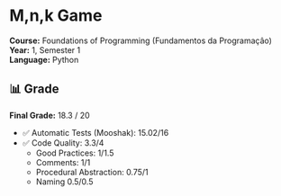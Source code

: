 # M,n,k Game

**Course:** Foundations of Programming (Fundamentos da Programaçâo)
**Year:** 1, Semester 1  
**Language:** Python

## 📊 Grade

**Final Grade:** 18.3 / 20

- ✅ Automatic Tests (Mooshak): 15.02/16
- ✅ Code Quality: 3.3/4  
  - Good Practices: 1/1.5  
  - Comments: 1/1  
  - Procedural Abstraction: 0.75/1
  - Naming 0.5/0.5
